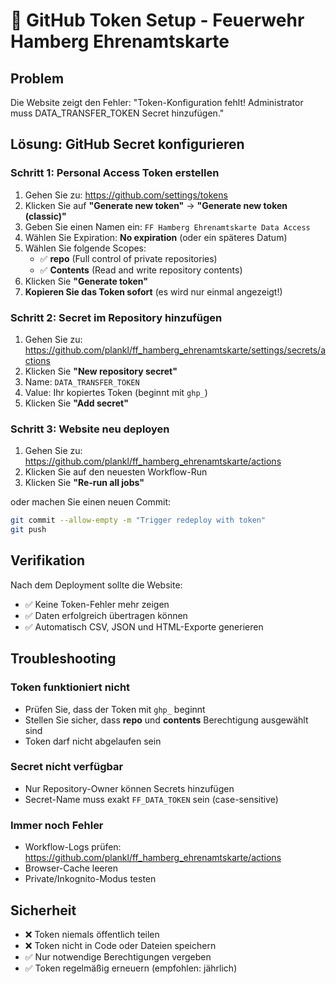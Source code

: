 # 🔑 GitHub Token Setup - Feuerwehr Hamberg Ehrenamtskarte

## Problem

Die Website zeigt den Fehler: "Token-Konfiguration fehlt! Administrator muss DATA_TRANSFER_TOKEN Secret hinzufügen."

## Lösung: GitHub Secret konfigurieren

### Schritt 1: Personal Access Token erstellen

1. Gehen Sie zu: https://github.com/settings/tokens
2. Klicken Sie auf **"Generate new token"** → **"Generate new token (classic)"**
3. Geben Sie einen Namen ein: `FF Hamberg Ehrenamtskarte Data Access`
4. Wählen Sie Expiration: **No expiration** (oder ein späteres Datum)
5. Wählen Sie folgende Scopes:
   - ✅ **repo** (Full control of private repositories)
   - ✅ **Contents** (Read and write repository contents)
6. Klicken Sie **"Generate token"**
7. **Kopieren Sie das Token sofort** (es wird nur einmal angezeigt!)

### Schritt 2: Secret im Repository hinzufügen

1. Gehen Sie zu: https://github.com/plankl/ff_hamberg_ehrenamtskarte/settings/secrets/actions
2. Klicken Sie **"New repository secret"**
3. Name: `DATA_TRANSFER_TOKEN`
4. Value: Ihr kopiertes Token (beginnt mit `ghp_`)
5. Klicken Sie **"Add secret"**

### Schritt 3: Website neu deployen

1. Gehen Sie zu: https://github.com/plankl/ff_hamberg_ehrenamtskarte/actions
2. Klicken Sie auf den neuesten Workflow-Run
3. Klicken Sie **"Re-run all jobs"**

oder machen Sie einen neuen Commit:

```bash
git commit --allow-empty -m "Trigger redeploy with token"
git push
```

## Verifikation

Nach dem Deployment sollte die Website:

- ✅ Keine Token-Fehler mehr zeigen
- ✅ Daten erfolgreich übertragen können
- ✅ Automatisch CSV, JSON und HTML-Exporte generieren

## Troubleshooting

### Token funktioniert nicht

- Prüfen Sie, dass der Token mit `ghp_` beginnt
- Stellen Sie sicher, dass **repo** und **contents** Berechtigung ausgewählt sind
- Token darf nicht abgelaufen sein

### Secret nicht verfügbar

- Nur Repository-Owner können Secrets hinzufügen
- Secret-Name muss exakt `FF_DATA_TOKEN` sein (case-sensitive)

### Immer noch Fehler

- Workflow-Logs prüfen: https://github.com/plankl/ff_hamberg_ehrenamtskarte/actions
- Browser-Cache leeren
- Private/Inkognito-Modus testen

## Sicherheit

- ❌ Token niemals öffentlich teilen
- ❌ Token nicht in Code oder Dateien speichern
- ✅ Nur notwendige Berechtigungen vergeben
- ✅ Token regelmäßig erneuern (empfohlen: jährlich)
